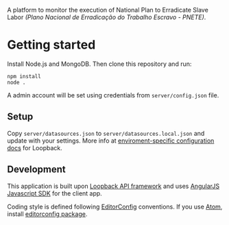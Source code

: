 A platform to monitor the execution of National Plan to Erradicate Slave Labor *(Plano Nacional de Erradicação do Trabalho Escravo - PNETE)*.

# Getting started

Install Node.js and MongoDB. Then clone this repository and run:

    npm install
    node .

A admin account will be set using credentials from `server/config.json` file.

## Setup

Copy `server/datasources.json` to `server/datasources.local.json`  and update with your settings. More info at [enviroment-specific configuration docs](https://docs.strongloop.com/display/public/LB/Environment-specific+configuration) for Loopback.

## Development

This application is built upon [Loopback API framework](https://docs.strongloop.com/display/public/LB/LoopBack) and uses [AngularJS Javascript SDK](https://docs.strongloop.com/display/public/LB/AngularJS+JavaScript+SDK) for the client app.

Coding style is defined following [EditorConfig](http://editorconfig.org) conventions. If you use [Atom](atom.io), install [editorconfig package](https://atom.io/packages/editorconfig).

